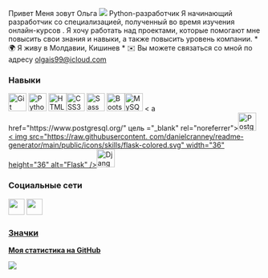 Привет Меня зовут Ольга ![](https://user-images.githubusercontent.com/18350557/176309783-0785949b-9127-417c-8b55-ab5a4333674e.gif) 
Python-разработчик 
Я начинающий разработчик со специализацией, полученный во время изучения онлайн-курсов . Я хочу работать над проектами, которые помогают мне повысить свои знания и навыки, а также повысить уровень компании. * 🌍 Я живу в Молдавии, Кишинев * ✉️ Вы можете связаться со мной по адресу [olgais99@icloud.com](mailto:olgais99@icloud.com)[](mailto:olgais99@icloud.com)

### Навыки


<p align="left">
<a href="https://git-scm.com/" target="_blank" rel="noreferrer"><img src="https://raw.githubusercontent.com/ danielcranney/readme-generator/main/public/icons/skills/git-colored.svg" width="36" height="36" alt="Git" /></a> <a href="https:
// www.python.org/" target="_blank" rel="noreferrer"><img src="https://raw.githubusercontent.com/danielcranney/readme-generator/main/public/icons/skills/python-colored .svg" width="36" height="36" alt="Python" /></a>
<a href="https://developer.mozilla.org/en-US/docs/Glossary/HTML5" target ="_blank" rel="noreferrer"><img src="https:
//raw.githubusercontent.com/danielcranney/readme-generator/main/public/icons/skills/html5-colored.svg" width="36" height="36" alt="HTML5" /></a><a href="https://www.w3.org/TR/CSS/#css" target="_blank" rel="noreferrer"><img src="https://raw.githubusercontent.com/danielcranney/ readme-generator/main/public/icons/skills/css3-colored.svg" width="36" height="36" alt="CSS3" /></a> <a href="https://
sass- lang.com/" target="_blank" rel="noreferrer"><img src="https://raw.githubusercontent.com/danielcranney/readme-generator/main/public/icons/skills/sass-colored.svg " width="36" height="36" alt="Sass" /></a>
<a href="https://getbootstrap.com/" target="_blank" rel="noreferrer"><img src ="https://raw.githubusercontent.
com/danielcranney/readme-generator/main/public/icons/skills/bootstrap-colored.svg" width="36" height="36" alt="Bootstrap" /></a><a href="https://www.mysql.com/" target="_blank" rel="noreferrer"><img src="https://raw.githubusercontent.com/danielcranney/readme-generator/main/ public/icons/skills/mysql-colored.svg" width="36" height="36" alt="MySQL" /></a> <
a href="https://www.postgresql.org/" цель ="_blank" rel="noreferrer"><img src="https://raw.githubusercontent.com/danielcranney/readme-generator/main/public/icons/skills/postgresql-colored.svg" width="36" height="36" alt="PostgreSQL" /></a>
<a href="https://flask.palletsprojects.com/en/2.0.x/" target="_blank" rel="noreferrer">< img src="https://raw.githubusercontent.
com/danielcranney/readme-generator/main/public/icons/skills/flask-colored.svg" width="36" height="36" alt="Flask" /></a><a href="https://www.djangoproject.com/" target="_blank" rel="noreferrer"><img src="https://raw.githubusercontent.com/danielcranney/readme-generator/main/ public/icons/skills/django-colored.svg" width="36" height="36" alt="Django" /></a>
</p>


### Социальные сети

<p align="left"> </p> <a href="https://www.github.com/olgais99" target="_blank" rel="noreferrer"><img src="https://raw.githubusercontent.com/danielcranney/readme-generator/main /public/icons/socials/github.svg" width="32" height="32" /></a> <a href="https://www.linkedin.com/in/olga-ischimji-033339254/ " target="_blank" rel="noreferrer"><img src="https://raw.githubusercontent.com/danielcranney/readme-generator/main/public/icons/socials/linkedin.svg" width="32" высота = "32" /></а>

### Значки

<b>Моя статистика на GitHub</b>

<a href="http://www.github.com/olgais99"><img src="https://github-readme-streak-stats.herokuapp.com/?user=olgais99&stroke=ffffff&background=1c1917&ring=0891b2&fire= 0891b2&currStreakNum=ffffff&currStreakLabel=0891b2&sideNums=ffffff&sideLabels=ffffff&dates=ffffff&hide_border=true" /></a>
